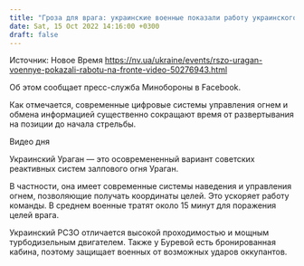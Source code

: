 ```yaml
---
title: "Гроза для врага: украинские военные показали работу украинского РСЗО Ураган на фронте"
date: Sat, 15 Oct 2022 14:16:00 +0300
draft: false
---
```

Источник: Новое Время https://nv.ua/ukraine/events/rszo-uragan-voennye-pokazali-rabotu-na-fronte-video-50276943.html


Об этом сообщает пресс-служба Минобороны в Facebook.

Как отмечается, современные цифровые системы управления огнем и обмена информацией существенно сокращают время от развертывания на позиции до начала стрельбы.

 Видео дня   

Украинский Ураган — это осовремененный вариант советских реактивных систем залпового огня Ураган.

В частности, она имеет современные системы наведения и управления огнем, позволяющие получать координаты целей. Это ускоряет работу команды. В среднем военные тратят около 15 минут для поражения целей врага.

Украинский РСЗО отличается высокой проходимостью и мощным турбодизельным двигателем. Также у Буревой есть бронированная кабина, поэтому защищает военных от возможных ударов оккупантов.
